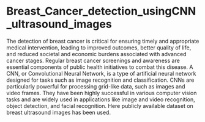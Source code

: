 # Breast_Cancer_detection_usingCNN_ultrasound_images
The detection of breast cancer is critical for ensuring timely and appropriate medical intervention, leading to improved outcomes, better quality of life, and reduced societal and economic burdens associated with advanced cancer stages.
Regular breast cancer screenings and awareness are essential components of public health initiatives to combat this disease.
A CNN, or Convolutional Neural Network, is a type of artificial neural network designed for tasks such as image recognition and classification. CNNs are particularly powerful for processing grid-like data, such as images and video frames. They have been highly successful in various computer vision tasks and are widely used in applications like image and video recognition, object detection, and facial recognition.
Here publicly available dataset on breast ultrasound images has been used.
